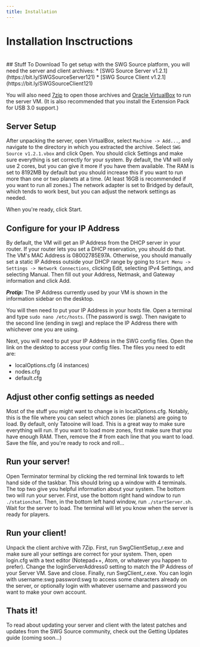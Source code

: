 ```yaml
---
title: Installation
---
```

# Installation Insctructions
<br />
## Stuff To Download
To get setup with the SWG Source platform,  you will need the server and client archives:
* [SWG Source Server v1.2.1](https://bit.ly/SWGSourceServer121)
* [SWG Source Client v1.2.1](https://bit.ly/SWGSourceClient121)

You will also need [7zip](https://www.7-zip.org/) to open those archives and [Oracle VirtualBox](https://www.virtualbox.org/) to run the server VM. (It is also recommended that you install the Extension Pack for USB 3.0 support.)

## Server Setup
After unpacking the server, open VirtualBox, select `Machine -> Add...`, and navigate to the directory in which you extracted the archive. Select `SWG Source v1.2.1.vbox` and click Open. You should click Settings and make sure everything is set correctly for your system. By default, the VM will only use 2 cores, but you can give it more if you have them available. The RAM is set to 8192MB by default but you should increase this if you want to run more than one or two planets at a time. (At least 16GB is recommended if you want to run all zones.) The network adapter is set to Bridged by default, which tends to work best, but you can adjust the network settings as needed.

When you're ready, click Start.

## Configure for your IP Address
By default, the VM will get an IP Address from the DHCP server in your router. If your router lets you set a DHCP reservation, you should do that. The VM's MAC Address is 08002785E97A. Otherwise, you should manually set a static IP Address outside your DHCP range by going to `Start Menu -> Settings -> Network Connections`, clicking Edit, selecting IPv4 Settings, and selecting Manual. Then fill out your Address, Netmask, and Gateway information and click Add.

__*Protip:*__ The IP Address currently used by your VM is shown in the information sidebar on the desktop.

You will then need to put your IP Address in your hosts file. Open a terminal and type `sudo nano /etc/hosts`. (The password is swg). Then navigate to the second line (ending in swg) and replace the IP Address there with whichever one you are using.

Next, you will need to put your IP Address in the SWG config files. Open the link on the desktop to access your config files.
The files you need to edit are:
* localOptions.cfg (4 instances)
* nodes.cfg
* default.cfg

## Adjust other config settings as needed

Most of the stuff you might want to change is in localOptions.cfg. Notably, this is the file where you can select which zones (ie: planets) are going to load. By default, only Tatooine will load. This is a great way to make sure everything will run. If you want to load more zones, first make sure that you have enough RAM. Then, remove the # from each line that you want to load. Save the file, and you're ready to rock and roll...

## Run your server!

Open Terminator terminal by clicking the red terminal link towards to left hand side of the taskbar. This should bring up a window with 4 terminals. The top two give you helpful information about your system. The bottom two will run your server. First, use the bottom right hand window to run `./stationchat`. Then, in the bottom left hand window, run `./startServer.sh`. Wait for the server to load. The terminal will let you know when the server is ready for players.

## Run your client!

Unpack the client archive with 7Zip. First, run SwgClientSetup_r.exe and make sure all your settings are correct for your system. Then, open login.cfg with a text editor (Notepad++, Atom, or whatever you happen to prefer). Change the loginServerAddress0 setting to match the IP Address of your Server VM. Save and close. Finally, run SwgClient_r.exe. You can login with username:swg password:swg to access some characters already on the server, or optionally login with whatever username and password you want to make your own account.

## Thats it!

To read about updating your server and client with the latest patches and updates from the SWG Source community, check out the Getting Updates guide (coming soon...)
